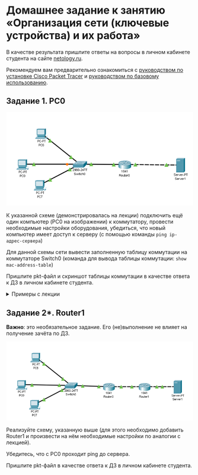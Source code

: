 # Домашнее задание к занятию «Организация сети (ключевые устройства) и их работа»

В качестве результата пришлите ответы на вопросы в личном кабинете студента на сайте [netology.ru](https://netology.ru).

Рекомендуем вам предварительно ознакомиться с [руководством по установке Cisco Packet Tracer](installation.md) и [руководством по базовому использованию](basics.md).

## Задание 1. PC0

![Схема сети](pic/hw1.png)

К указанной схеме (демонстрировалась на лекции) подключить ещё один компьютер (PC0 на изображении) к коммутатору, провести необходимые настройки оборудования, убедиться, что новый компьютер имеет доступ к серверу (с помощью команды `ping ip-адрес-сервера`)

Для данной схемы сети вывести заполненную таблицу коммутации на коммутаторе Switch0 (команда для вывода таблицы коммутации: `show mac-address-table`)

Пришлите pkt-файл и скриншот таблицы коммутации в качестве ответа к ДЗ в личном кабинете студента.

<details>
<summary>Примеры с лекции</summary>

Вы можете взять готовые примеры с лекции, но мы настоятельно рекомендуем вам потренироваться и самостоятельно повторить всё то, что мы делали в лекции, начиная от соединения двух компьютеров, заканчивая последней схемой.

1. [2 PC](assets/01_2pc.pkt)
1. [Switch](assets/02_switch.pkt)
1. [Router](assets/03_router.pkt)

Файлы открываются с помощью `File` `Open` из главного меню Packet Tracer.
</details>

## Задание 2*. Router1

**Важно**: это необязательное задание. Его (не)выполнение не влияет на получение зачёта по ДЗ.

![Схема сети](pic/hw2.png)

Реализуйте схему, указанную выше (для этого необходимо добавить Router1 и произвести на нём необходимые настройки по аналогии с лекцией).

Убедитесь, что с PC0 проходит ping до сервера.

Пришлите pkt-файл в качестве ответа к ДЗ в личном кабинете студента.
